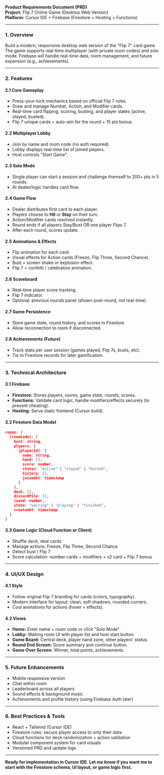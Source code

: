 **Product Requirements Document (PRD)**\
**Project:** Flip 7 Online Game (Desktop Web Version)\
**Platform:** Cursor IDE + Firebase (Firestore + Hosting + Functions)

---

### 1. Overview

Build a modern, responsive desktop web version of the "Flip 7" card game. The game supports real-time multiplayer (with private room codes) and solo mode. Firebase will handle real-time data, room management, and future expansion (e.g., achievements).

---

### 2. Features

#### 2.1 Core Gameplay

- Press-your-luck mechanics based on official Flip 7 rules.
- Draw and manage Number, Action, and Modifier cards.
- Real-time card flipping, scoring, busting, and player states (active, stayed, busted).
- Flip 7 unique cards = auto-win for the round + 15 pts bonus.

#### 2.2 Multiplayer Lobby

- Join by name and room code (no auth required).
- Lobby displays real-time list of joined players.
- Host controls "Start Game".

#### 2.3 Solo Mode

- Single player can start a session and challenge themself to 200+ pts in 5 rounds.
- AI dealer/logic handles card flow.

#### 2.4 Game Flow

- Dealer distributes first card to each player.
- Players choose to **Hit** or **Stay** on their turn.
- Action/Modifier cards resolved instantly.
- Round ends if all players Stay/Bust OR one player Flips 7.
- After each round, scores update.

#### 2.5 Animations & Effects

- Flip animation for each card.
- Visual effects for Action cards (Freeze, Flip Three, Second Chance).
- Bust = screen shake or explosion effect.
- Flip 7 = confetti / celebration animation.

#### 2.6 Scoreboard

- Real-time player score tracking.
- Flip 7 indicator.
- Optional: previous rounds panel (shown post-round, not real-time).

#### 2.7 Game Persistence

- Store game state, round history, and scores in Firestore.
- Allow reconnection to room if disconnected.

#### 2.8 Achievements (Future)

- Track stats per user session (games played, Flip 7s, busts, etc).
- Tie to Firestore records for later gamification.

---

### 3. Technical Architecture

#### 3.1 Firebase

- **Firestore:** Stores players, rooms, game state, rounds, scores.
- **Functions:** Validate card logic, handle modifiers/effects securely (to prevent cheating).
- **Hosting:** Serve static frontend (Cursor build).

#### 3.2 Firestore Data Model

```json
rooms: {
  [roomCode]: {
    host: string,
    players: {
      [playerId]: {
        name: string,
        hand: [],
        score: number,
        status: "active" | "stayed" | "busted",
        history: [],
        joinedAt: timestamp
      }
    },
    deck: [],
    discardPile: [],
    round: number,
    state: "waiting" | "playing" | "finished",
    createdAt: timestamp
  }
}
```

#### 3.3 Game Logic (Cloud Function or Client)

- Shuffle deck, deal cards
- Manage actions: Freeze, Flip Three, Second Chance
- Detect bust / Flip 7
- Score calculation: number cards + modifiers + x2 card + Flip 7 bonus

---

### 4. UI/UX Design

#### 4.1 Style

- Follow original Flip 7 branding for cards (colors, typography).
- Modern interface for layout: clean, soft shadows, rounded corners.
- Cool animations for actions (hover + effects).

#### 4.2 Views

- **Home:** Enter name + room code or click "Solo Mode".
- **Lobby:** Waiting room UI with player list and host start button.
- **Game Board:** Central deck, player hand zone, other players' status.
- **Round End Screen:** Score summary and continue button.
- **Game Over Screen:** Winner, total points, achievements.

---

### 5. Future Enhancements

- Mobile responsive version
- Chat within room
- Leaderboard across all players
- Sound effects & background music
- Achievements and profile history (using Firebase Auth later)

---

### 6. Best Practices & Tools

- React + Tailwind (Cursor IDE)
- Firestore rules: secure player access to only their data
- Cloud functions for deck randomization + action validation
- Modular component system for card visuals
- Versioned PRD and update logs

---

**Ready for implementation in Cursor IDE. Let me know if you want me to start with the Firestore schema, UI layout, or game logic first.**

